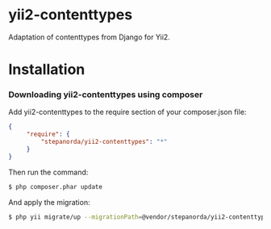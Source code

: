 yii2-contenttypes
=================
Adaptation of contenttypes from Django for Yii2.

# Installation
### Downloading yii2-contenttypes using composer

Add yii2-contenttypes to the require section of your composer.json file:

```json
{
     "require": {
         "stepanorda/yii2-contenttypes": "*"
     }
}
```

Then run the command:

```sh
$ php composer.phar update
```

And apply the migration:

```sh
$ php yii migrate/up --migrationPath=@vendor/stepanorda/yii2-contenttypes/migrations
```